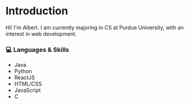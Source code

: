 # Introduction
Hi! I'm Albert. I am currently majoring in CS at Purdue University, with an interest in web development.

### 💻 Languages & Skills
* Java
* Python
* ReactJS
* HTML/CSS
* JavaScript
* C


